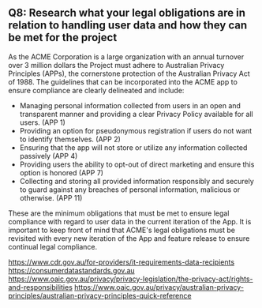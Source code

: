 ## Q8: Research what your legal obligations are in relation to handling user data and how they can be met for the project

As the ACME Corporation is a large organization with an annual turnover over 3 million dollars the Project must adhere to Australian Privacy Principles (APPs), the cornerstone protection of the Australian Privacy Act of 1988. The guidelines that can be incorporated into the ACME app to ensure compliance are clearly delineated and include:
- Managing personal information collected from users in an open and transparent manner and providing a clear Privacy Policy available for all users. (APP 1)
- Providing an option for pseudonymous registration if users do not want to identify themselves. (APP 2)  
- Ensuring that the app will not store or utilize any information collected passively (APP 4)
- Providing users the ability to opt-out of direct marketing and ensure this option is honored (APP 7)
- Collecting and storing all provided information responsibly and securely to guard against any breaches of personal information, malicious or otherwise. (APP 11)

These are the minimum obligations that must be met to ensure legal compliance with regard to user data in the current iteration of the App. It is important to keep front of mind that ACME's legal obligations must be revisited with every new iteration of the App and feature release to ensure continual legal compliance.   


https://www.cdr.gov.au/for-providers/it-requirements-data-recipients
https://consumerdatastandards.gov.au
https://www.oaic.gov.au/privacy/privacy-legislation/the-privacy-act/rights-and-responsibilities
https://www.oaic.gov.au/privacy/australian-privacy-principles/australian-privacy-principles-quick-reference